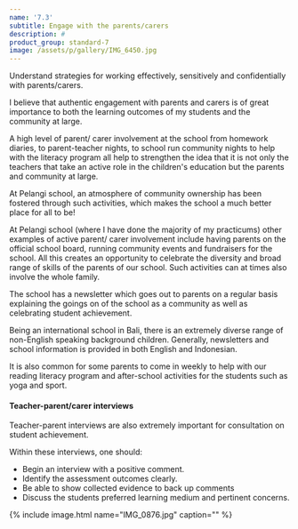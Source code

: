 ```yaml
---
name: '7.3'
subtitle: Engage with the parents/carers
description: #
product_group: standard-7
image: /assets/p/gallery/IMG_6450.jpg
---
```

Understand strategies for working effectively, sensitively and confidentially with parents/carers.

I believe that authentic engagement with parents and carers is of great importance to both the learning outcomes of my students and the community at large.

A high level of parent/ carer involvement at the school from homework diaries, to parent-teacher nights, to school run community nights to help with the literacy program all help to strengthen the idea that it is not only the teachers that take an active role in the children's education but the parents and community at large.

At Pelangi school, an atmosphere of community ownership has been fostered through such activities, which makes the school a much better place for all to be!

At Pelangi school (where I have done the majority of my practicums) other examples of active parent/ carer involvement include having parents on the official school board, running community events and fundraisers for the school. All this creates an opportunity to celebrate the diversity and broad range of skills of the parents of our school. Such activities can at times also involve the whole family.

The school has a newsletter which goes out to parents on a regular basis explaining the goings on of the school as a community as well as celebrating student achievement.

Being an international school in Bali, there is an extremely diverse range of non-English speaking background children. Generally, newsletters and school information is provided in both English and Indonesian.

It is also common for some parents to come in weekly to help with our reading literacy program and after-school activities for the students such as yoga and sport.

#### Teacher-parent/carer interviews

Teacher-parent interviews are also extremely important for consultation on student achievement.

Within these interviews, one should:

- Begin an interview with a positive comment.
- Identify the assessment outcomes clearly.
- Be able to show collected evidence to back up comments
- Discuss the students preferred learning medium and pertinent concerns.

{% include image.html name="IMG_0876.jpg" caption="" %}
